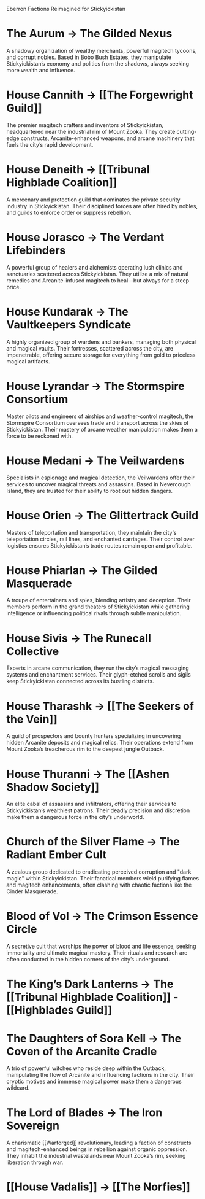Eberron Factions Reimagined for Stickyickistan
# The Aurum → The Gilded Nexus
A shadowy organization of wealthy merchants, powerful magitech tycoons, and corrupt nobles. Based in Bobo Bush Estates, they manipulate Stickyickistan’s economy and politics from the shadows, always seeking more wealth and influence.
# House Cannith → [[The Forgewright Guild]]
The premier magitech crafters and inventors of Stickyickistan, headquartered near the industrial rim of Mount Zooka. They create cutting-edge constructs, Arcanite-enhanced weapons, and arcane machinery that fuels the city’s rapid development.
# House Deneith → [[Tribunal Highblade Coalition]]
A mercenary and protection guild that dominates the private security industry in Stickyickistan. Their disciplined forces are often hired by nobles, and guilds to enforce order or suppress rebellion.
# House Jorasco → The Verdant Lifebinders
A powerful group of healers and alchemists operating lush clinics and sanctuaries scattered across Stickyickistan. They utilize a mix of natural remedies and Arcanite-infused magitech to heal—but always for a steep price.
# House Kundarak → The Vaultkeepers Syndicate
A highly organized group of wardens and bankers, managing both physical and magical vaults. Their fortresses, scattered across the city, are impenetrable, offering secure storage for everything from gold to priceless magical artifacts.
# House Lyrandar → The Stormspire Consortium
Master pilots and engineers of airships and weather-control magitech, the Stormspire Consortium oversees trade and transport across the skies of Stickyickistan. Their mastery of arcane weather manipulation makes them a force to be reckoned with.
# House Medani → The Veilwardens
Specialists in espionage and magical detection, the Veilwardens offer their services to uncover magical threats and assassins. Based in Nevercough Island, they are trusted for their ability to root out hidden dangers.
# House Orien → The Glittertrack Guild
Masters of teleportation and transportation, they maintain the city's teleportation circles, rail lines, and enchanted carriages. Their control over logistics ensures Stickyickistan’s trade routes remain open and profitable.
# House Phiarlan → The Gilded Masquerade
A troupe of entertainers and spies, blending artistry and deception. Their members perform in the grand theaters of Stickyickistan while gathering intelligence or influencing political rivals through subtle manipulation.
# House Sivis → The Runecall Collective
Experts in arcane communication, they run the city’s magical messaging systems and enchantment services. Their glyph-etched scrolls and sigils keep Stickyickistan connected across its bustling districts.
# House Tharashk → [[The Seekers of the Vein]]
A guild of prospectors and bounty hunters specializing in uncovering hidden Arcanite deposits and magical relics. Their operations extend from Mount Zooka’s treacherous rim to the deepest jungle Outback.
# House Thuranni → The [[Ashen Shadow Society]]
An elite cabal of assassins and infiltrators, offering their services to Stickyickistan’s wealthiest patrons. Their deadly precision and discretion make them a dangerous force in the city’s underworld.
# Church of the Silver Flame → The Radiant Ember Cult
A zealous group dedicated to eradicating perceived corruption and "dark magic" within Stickyickistan. Their fanatical members wield purifying flames and magitech enhancements, often clashing with chaotic factions like the Cinder Masquerade.
# Blood of Vol → The Crimson Essence Circle
A secretive cult that worships the power of blood and life essence, seeking immortality and ultimate magical mastery. Their rituals and research are often conducted in the hidden corners of the city’s underground.
# The King’s Dark Lanterns → The [[Tribunal Highblade Coalition]] - [[Highblades Guild]]
# The Daughters of Sora Kell → The Coven of the Arcanite Cradle
A trio of powerful witches who reside deep within the Outback, manipulating the flow of Arcanite and influencing factions in the city. Their cryptic motives and immense magical power make them a dangerous wildcard.
# The Lord of Blades → The Iron Sovereign
A charismatic [[Warforged]] revolutionary, leading a faction of constructs and magitech-enhanced beings in rebellion against organic oppression. They inhabit the industrial wastelands near Mount Zooka’s rim, seeking liberation through war.

# [[House Vadalis]] → [[The Norfies]]